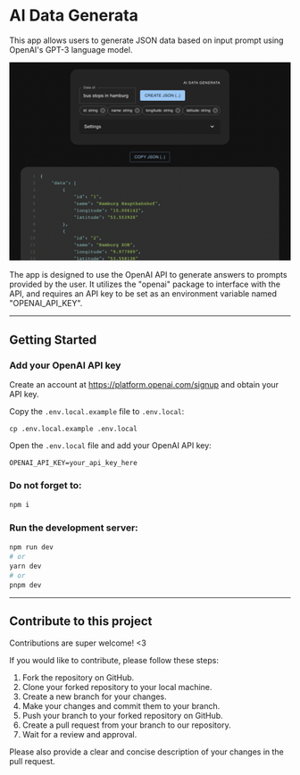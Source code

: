 # AI Data Generata

This app allows users to generate JSON data based on input prompt using OpenAI's GPT-3 language model.

![Data Generata](/public/assets/data-generata_.png)

The app is designed to use the OpenAI API to generate answers to prompts provided by the user. It utilizes the "openai" package to interface with the API, and requires an API key to be set as an environment variable named "OPENAI_API_KEY".

---

## Getting Started

### Add your OpenAI API key

Create an account at https://platform.openai.com/signup and obtain your API key.

Copy the `.env.local.example` file to `.env.local`:

```shell
cp .env.local.example .env.local
```

Open the `.env.local` file and add your OpenAI API key:

```shell
OPENAI_API_KEY=your_api_key_here

```

### Do not forget to:

```bash
npm i
```

### Run the development server:

```bash
npm run dev
# or
yarn dev
# or
pnpm dev
```

---

## Contribute to this project

Contributions are super welcome! <3

If you would like to contribute, please follow these steps:

1. Fork the repository on GitHub.
2. Clone your forked repository to your local machine.
3. Create a new branch for your changes.
4. Make your changes and commit them to your branch.
5. Push your branch to your forked repository on GitHub.
6. Create a pull request from your branch to our repository.
7. Wait for a review and approval.

Please also provide a clear and concise description of your changes in the pull request.
